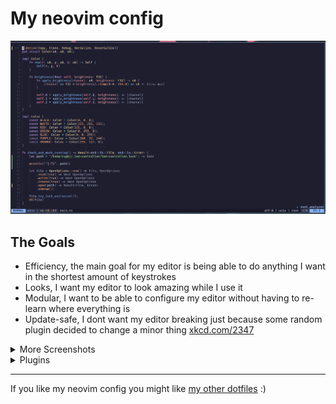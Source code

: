 # My neovim config

![](content/code.png) 

## The Goals

- Efficiency, the main goal for my editor is being able to do anything I want in the shortest amount of keystrokes
- Looks, I want my editor to look amazing while I use it
- Modular, I want to be able to configure my editor without having to re-learn where everything is
- Update-safe, I dont want my editor breaking just because some random plugin decided to change a minor thing [xkcd.com/2347](https://xkcd.com/2347/)

<details>
<summary>More Screenshots</summary>

![](content/dashboard.png) 
![](content/code.png) 
![](content/git.png) 
![](content/telescope.png) 
![](content/markdown.png) 

</details>

<details>

<summary>Plugins</summary>

- [catppuccin](https://github.com/catppuccin/nvim) - Colour Theme
- [cmp-nvim-lsp](https://github.com/hrsh7th/cmp-nvim-lsp) - Autocomplete lsp entries
- [cmp_luasnip](https://github.com/saadparwaiz1/cmp_luasnip) - Autocomplete snippets
- [dressing.nvim](https://github.com/stevearc/dressing.nvim) - Beautiful ui
- [fidget.nvim](https://github.com/j-hui/fidget.nvim) - LSP Messages
- [friendly-snippets](https://github.com/rafamadriz/friendly-snippets) - Premade snippets
- [gitsigns.nvim](https://github.com/lewis6991/gitsigns.nvim) - Git signs on the left
- [indent-blankline.nvim](https://github.com/lukas-reineke/indent-blankline.nvim) - Shows indentation
- [lazy.nvim](https://github.com/folke/lazy.nvim) - Plugin Manager
- [logos.vim](https://github.com/Tyilo/logos.vim) - Syntax highlighting for logos
- [lualine.nvim](https://github.com/nvim-lualine/lualine.nvim) - Nice status bar
- [LuaSnip](https://github.com/L3MON4D3/LuaSnip) - Snippets engine
- [mason-lspconfig.nvim](https://github.com/williamboman/mason-lspconfig.nvim) - Automatic integration with mason + lspconfig
- [mason-nvim-dap.nvim](https://github.com/jay-babu/mason-nvim-dap.nvim) - Automatic integration with mason + dap
- [mason.nvim](https://github.com/williamboman/mason.nvim) - Installs LSPs for you
- [mini.icons](https://github.com/echasnovski/mini.icons) - Fancy icons
- [mini.pairs](https://github.com/echasnovski/mini.pairs) - Automatically inserts the closing bracket / quote
- [mini.surround](https://github.com/echasnovski/mini.surround) - Makes working with character pairs easy
- [neocord](https://github.com/IogaMaster/neocord) - Discord presence
- [neodev.nvim](https://github.com/folke/neodev.nvim) - Neovim-related autocomplete in lua files
- [nvim-cmp](https://github.com/hrsh7th/nvim-cmp) - Autocompletion engine
- [nvim-dap](https://github.com/mfussenegger/nvim-dap) - Debugger engine
- [nvim-dap-go](https://github.com/leoluz/nvim-dap-go) - Go Debugger
- [nvim-dap-ui](https://github.com/rcarriga/nvim-dap-ui) - Debugger ui
- [nvim-jdtls](https://github.com/mfussenegger/nvim-jdtls) - Better java tooling
- [nvim-lspconfig](https://github.com/neovim/nvim-lspconfig) - LSPs
- [nvim-nio](https://github.com/nvim-neotest/nvim-nio) - Async io
- [nvim-treesitter](https://github.com/nvim-treesitter/nvim-treesitter) - Syntax highlighting, automated indentation and other fun utils
- [nvim-treesitter-textobjects](https://github.com/nvim-treesitter/nvim-treesitter-textobjects) - Allows working with 'textobjects'
- [oil.nvim](https://github.com/stevearc/oil.nvim) - File browser / manager
- [plenary.nvim](https://github.com/nvim-lua/plenary.nvim) - Random util functions
- [qmk.nvim](https://github.com/codethread/qmk.nvim) - Automatically formats qmk keyboard layout
- [snacks.nvim](https://github.com/folke/snacks.nvim) - Dashboard, (offers other things which i'm not using too)
- [telescope-fzf-native.nvim](https://github.com/nvim-telescope/telescope-fzf-native.nvim) - Uses `fzf` for telescope
- [telescope-live-grep-args.nvim](https://github.com/nvim-telescope/telescope-live-grep-args.nvim) - Allows more control over telescope grep
- [telescope.nvim](https://github.com/nvim-telescope/telescope.nvim) - Search + Picker
- [tree-sitter-nu](https://github.com/nushell/tree-sitter-nu) - Treesitter parser for nu
- [vim-be-good](https://github.com/ThePrimeagen/vim-be-good) - Games to make you better at vim
- [vim-fanfingtastic](https://github.com/dahu/vim-fanfingtastic) - Makes the default Ff and Tt motions better
- [vim-fugitive](https://github.com/tpope/vim-fugitive) - Git integration
- [vim-repeat](https://github.com/tpope/vim-repeat) - Adds dot repeat support to some plugins
- [vim-rhubarb](https://github.com/tpope/vim-rhubarb) - Github commands
- [vim-sleuth](https://github.com/tpope/vim-sleuth) - Guesses tab size from current file
- [vim-tabby](https://github.com/TabbyML/vim-tabby) - AI (will replace with copilot once I get it)
- [vim-wakatime](https://github.com/wakatime/vim-wakatime) - Wakatime integration
- [which-key.nvim](https://github.com/folke/which-key.nvim) - Shows available keybinds, can be helpful for learning new binds
- [wildfire.nvim](https://github.com/sustech-data/wildfire.nvim) - Better treesitter incremental selection
- [nvim-colorizer.lua](https://github.com/norcalli/nvim-colorizer.lua) - Shows colours in css files
- [rust-tools.nvim](https://github.com/simrat39/rust-tools.nvim) - Better rust tooling

</details>

----------

If you like my neovim config you might like [my other dotfiles](https://github.com/rugmj/.dotfiles) :)
